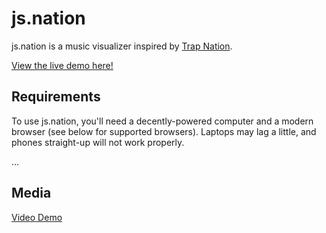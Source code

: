 # js.nation

js.nation is a music visualizer inspired by [Trap Nation](https://www.youtube.com/user/AllTrapNation).

[View the live demo here!](http://jsn.caseif.net)

## Requirements

To use js.nation, you'll need a decently-powered computer and a modern browser (see below for supported browsers).
Laptops may lag a little, and phones straight-up will not work properly.

...

## Media

[Video Demo](https://youtu.be/KN19Ip8mD_k)
